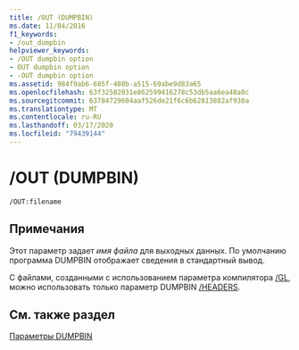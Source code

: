```yaml
---
title: /OUT (DUMPBIN)
ms.date: 11/04/2016
f1_keywords:
- /out_dumpbin
helpviewer_keywords:
- /OUT dumpbin option
- OUT dumpbin option
- -OUT dumpbin option
ms.assetid: 984f9ab6-685f-480b-a515-69abe9d83a65
ms.openlocfilehash: 63f32582031e862599416278c53db5aa6ea48a0c
ms.sourcegitcommit: 63784729604aaf526de21f6c6b62813882af930a
ms.translationtype: MT
ms.contentlocale: ru-RU
ms.lasthandoff: 03/17/2020
ms.locfileid: "79439144"
---
```

# <a name="out-dumpbin"></a>/OUT (DUMPBIN)

```
/OUT:filename
```

## <a name="remarks"></a>Примечания

Этот параметр задает *имя файла* для выходных данных. По умолчанию программа DUMPBIN отображает сведения в стандартный вывод.

С файлами, созданными с использованием параметра компилятора [/GL](headers.md), можно использовать только параметр DUMPBIN [/HEADERS](gl-whole-program-optimization.md).

## <a name="see-also"></a>См. также раздел

[Параметры DUMPBIN](dumpbin-options.md)
